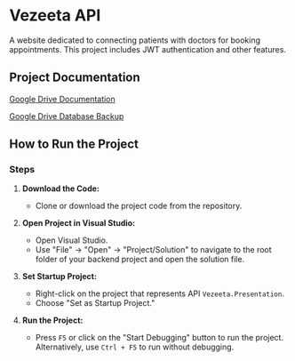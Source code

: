 # Vezeeta API

A website dedicated to connecting patients with doctors for booking appointments. This project includes JWT authentication and other features.

## Project Documentation
[Google Drive Documentation](https://drive.google.com/drive/folders/1OplVP9fdibIKjqs-iTogJ6rynSMO5Gzw?usp=drive_link)

[Google Drive Database Backup](https://drive.google.com/drive/folders/1b2hsGnQCbj9H5NL8Fm_WUjgLYlgbMyR7?usp=drive_link)

## How to Run the Project

### Steps

1. **Download the Code:**
   - Clone or download the project code from the repository.

2. **Open Project in Visual Studio:**
   - Open Visual Studio.
   - Use "File" -> "Open" -> "Project/Solution" to navigate to the root folder of your backend project and open the solution file.

3. **Set Startup Project:**
   - Right-click on the project that represents API  `Vezeeta.Presentation`.
   - Choose "Set as Startup Project."

4. **Run the Project:**
   - Press `F5` or click on the "Start Debugging" button to run the project. Alternatively, use `Ctrl + F5` to run without debugging.


